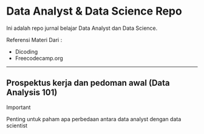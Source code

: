 # Data Analyst & Data Science Repo
Ini adalah repo jurnal belajar Data Analyst dan Data Science.

Referensi Materi Dari :
* Dicoding
* Freecodecamp.org

---

## Prospektus kerja dan pedoman awal (Data Analysis 101)

> [!IMPORTANT]
> Penting untuk paham apa perbedaan antara data analyst dengan data scientist

